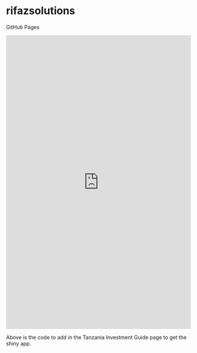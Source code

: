 # rifazsolutions
GitHub Pages

<iframe height="800" width="100%" frameborder="no" src=" https://ridhiwan.shinyapps.io/tanzania_investment_guide/"> </iframe>  

Above is the code to add in the Tanzania Investment Guide page to get the shiny app.
